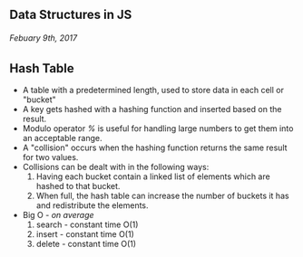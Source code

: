 ## Data Structures in JS

###### Febuary 9th, 2017
## Hash Table
- A table with a predetermined length, used to store data in each cell or "bucket"
- A key gets hashed with a hashing function and inserted based on the result.
- Modulo operator *%* is useful for handling large numbers to get them into an acceptable range.
- A "collision" occurs when the hashing function returns the same result for two values.
- Collisions can be dealt with in the following ways: 
	1. Having each bucket contain a linked list of elements which are hashed to that bucket.
	2. When full, the hash table can increase the number of buckets it has and redistribute the elements.
- Big O - *on average*
	1. search - constant time O(1)
	2. insert - constant time O(1)
	3. delete - constant time O(1)
